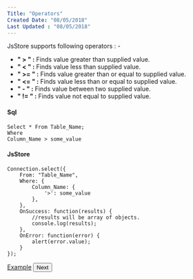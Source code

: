 ```yaml
---
Title: "Operators"
Created Date: "08/05/2018"
Last Updated : "08/05/2018"
---
```


JsStore supports following operators : -

*   **" &gt; " :** Finds value greater than supplied value.
*   **" &lt; " :** Finds value less than supplied value.
*   **" &gt;= " :** Finds value greater than or equal to supplied value.
*   **" &lt;= " :** Finds value less than or equal to supplied value.
*   **" \- " :** Finds value between two supplied value.
*   **" != " :** Finds value not equal to supplied value.

#### Sql

```
Select * From Table_Name;
Where
Column_Name > some_value
```

#### JsStore

```
Connection.select({
    From: "Table_Name",
    Where: {
        Column_Name: {
            '>': some_value
        },
    },
    OnSuccess: function(results) {
        //results will be array of objects.
        console.log(results);
    },
    OnError: function(error) {
        alert(error.value);
    }
});
```

<p class="margin-top-40px center-align">
    <a class="btn info" target="_blank" href="/example/operator">Example</a>
    <button class="btn info btnNext">Next</button>
</p>